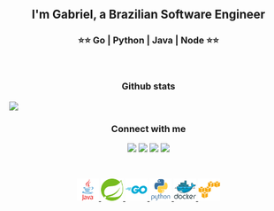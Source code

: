 <h2 align="center">I'm <strong> Gabriel</strong>, a Brazilian Software Engineer</h2>

<div align="center">
  <h3>⭐⭐ <strong>Go | Python | Java | Node ⭐⭐</strong></h3>
</div>

<br>

<h3 align="center">Github stats</h3>
<div style="display: inline-block;" align="center">
  <img height="180em" align="center" src="https://github-readme-stats.vercel.app/api/top-langs/?username=francoggm&layout=compact&langs_count=7&theme=dracula"/>
</div>

<br>

<h3 align="center">Connect with me</h3>
<p align="center">
  <a href="https://www.instagram.com/francoggm/" target="_blank"><img src="https://img.shields.io/badge/-Instagram-%23E4405F?style=for-the-badge&logo=instagram&logoColor=white" target="_blank"></a>
 <a href="discordapp.com/users/frango#0976" target="_blank"><img src="https://img.shields.io/badge/Discord-7289DA?style=for-the-badge&logo=discord&logoColor=white" target="_blank"></a> 
  <a href = "mailto:francogm77@hotmail.com"><img src="https://img.shields.io/badge/-Gmail-%23333?style=for-the-badge&logo=gmail&logoColor=white" target="_blank"></a>
  <a href="https://www.linkedin.com/in/francoggm/" target="_blank"><img src="https://img.shields.io/badge/-LinkedIn-%230077B5?style=for-the-badge&logo=linkedin&logoColor=white" target="_blank"></a> 
</p>

<br>

<p align="center"> 
  
<a href="https://docs.oracle.com/en/java/" target="_blank"> 
<img src="https://github.com/devicons/devicon/blob/master/icons/java/java-original-wordmark.svg" alt="java" width="40" height="40"/> 
</a> 

<a href="https://spring.io/" target="_blank"> 
<img src="https://github.com/devicons/devicon/blob/master/icons/spring/spring-original.svg" alt="go" width="40" height="40"/> 
</a> 
  
<a href="https://go.dev/" target="_blank"> 
<img src="https://github.com/devicons/devicon/blob/master/icons/go/go-original-wordmark.svg" alt="spring" width="40" height="40"/> 
</a> 
  
<a href="https://www.python.org" target="_blank"> 
<img src="https://github.com/devicons/devicon/blob/master/icons/python/python-original-wordmark.svg" alt="python" width="40" height="40"/> 
</a>   

<a href="https://docs.docker.com/" target="_blank"> 
<img src="https://github.com/devicons/devicon/blob/master/icons/docker/docker-original-wordmark.svg" alt="docker" width="40" height="40"/> 
</a> 
  
<a href="https://aws.amazon.com/" target="_blank"> 
<img src="https://github.com/devicons/devicon/blob/master/icons/amazonwebservices/amazonwebservices-original.svg" alt="aws" width="40" height="40"/> 
</a> 

</p>

  




